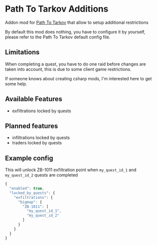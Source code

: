 # Path To Tarkov Additions
Addon mod for [Path To Tarkov](https://github.com/guillaumearm/PathToTarkov) that allow to setup additional restrictions

By default this mod does nothing, you have to configure it by yourself, please refer to the Path To Tarkov default config file.

## Limitations
When completing a quest, you have to do one raid before changes are taken into account, this is due to some client game restrictions.

If someone knows about creating csharp mods, I'm interested here to get some help.

## Available Features
- exfiltrations locked by quests


## Planned features
- infiltrations locked by quests
- traders locked by quests


## Example config
This will unlock ZB-1011 exfiltration point when `my_quest_id_1` and `my_quest_id_2` quests are completed
```js
{
  "enabled": true,
  "locked_by_quests": {
    "exfiltrations": {
      "bigmap": {
        "ZB-1011": [
          "my_quest_id_1",
          "my_quest_id_2"
        ]
      }
    }
  }
}
```
